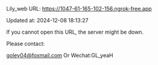 Lily_web URL: https://1047-61-165-102-156.ngrok-free.app

Updated at: 2024-12-08 18:13:27

If you cannot open this URL, the server might be down.

Please contact: 

goley04@foxmail.com Or Wechat:GL_yeaH